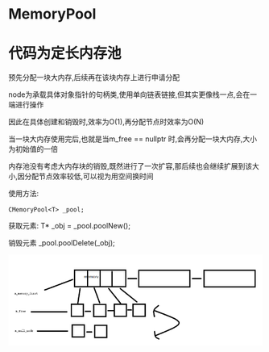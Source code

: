 # MemoryPool

# 代码为定长内存池

预先分配一块大内存,后续再在该块内存上进行申请分配

node为承载具体对象指针的句柄类,使用单向链表链接,但其实更像栈一点,会在一端进行操作

因此在具体创建和销毁时,效率为O(1),再分配节点时效率为O(N)

当一块大内存使用完后,也就是当m_free == nullptr 时,会再分配一块大内存,大小为初始值的一倍

内存池没有考虑大内存块的销毁,既然进行了一次扩容,那后续也会继续扩展到该大小,因分配节点效率较低,可以视为用空间换时间


使用方法:

    CMemoryPool<T> _pool;
    
获取元素:
    T* _obj = _pool.poolNew();

销毁元素
    _pool.poolDelete(_obj);
    
    
![](https://github.com/yxinyi/MemoryPool/blob/master/pic/memory.png?raw=true)
  




